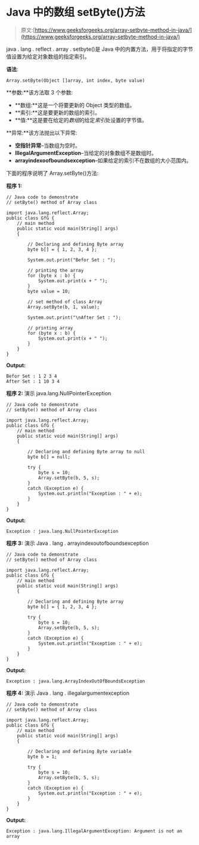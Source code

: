# Java 中的数组 setByte()方法

> 原文:[https://www.geeksforgeeks.org/array-setbyte-method-in-java/](https://www.geeksforgeeks.org/array-setbyte-method-in-java/)

java . lang . reflect . array . setbyte()是 Java 中的内置方法，用于将指定的字节值设置为给定对象数组的指定索引。

**语法**:

```
Array.setByte(Object []array, int index, byte value)

```

**参数:**该方法取 3 个参数:

*   **数组:**这是一个将要更新的 Object 类型的数组。
*   **索引:**这是要更新的数组的索引。
*   **值:**这是要在给定的*数组*的给定*索引*处设置的字节值。

**异常:**该方法抛出以下异常:

*   **空指针异常**–当数组为空时。
*   **IllegalArgumentException**–当给定的对象数组不是数组时。
*   **arrayindexoofboundsexception**–如果给定的索引不在数组的大小范围内。

下面的程序说明了 Array.setByte()方法:

**程序 1:**

```
// Java code to demonstrate
// setByte() method of Array class

import java.lang.reflect.Array;
public class GfG {
    // main method
    public static void main(String[] args)
    {

        // Declaring and defining Byte array
        byte b[] = { 1, 2, 3, 4 };

        System.out.print("Befor Set : ");

        // printing the array
        for (byte x : b) {
            System.out.print(x + " ");
        }
        byte value = 10;

        // set method of class Array
        Array.setByte(b, 1, value);

        System.out.print("\nAfter Set : ");

        // printing array
        for (byte x : b) {
            System.out.print(x + " ");
        }
    }
}
```

**Output:**

```
Befor Set : 1 2 3 4 
After Set : 1 10 3 4

```

**程序 2:** 演示 java.lang.NullPointerException

```
// Java code to demonstrate
// setByte() method of Array class

import java.lang.reflect.Array;
public class GfG {
    // main method
    public static void main(String[] args)
    {

        // Declaring and defining Byte array to null
        byte b[] = null;

        try {
            byte s = 10;
            Array.setByte(b, 5, s);
        }
        catch (Exception e) {
            System.out.println("Exception : " + e);
        }
    }
}
```

**Output:**

```
Exception : java.lang.NullPointerException

```

**程序 3:** 演示 Java . lang . arrayindexoutofboundsexception

```
// Java code to demonstrate
// setByte() method of Array class

import java.lang.reflect.Array;
public class GfG {
    // main method
    public static void main(String[] args)
    {

        // Declaring and defining Byte array
        byte b[] = { 1, 2, 3, 4 };

        try {
            byte s = 10;
            Array.setByte(b, 5, s);
        }
        catch (Exception e) {
            System.out.println("Exception : " + e);
        }
    }
}
```

**Output:**

```
Exception : java.lang.ArrayIndexOutOfBoundsException

```

**程序 4:** 演示 Java . lang . illegalargumentexception

```
// Java code to demonstrate
// setByte() method of Array class

import java.lang.reflect.Array;
public class GfG {
    // main method
    public static void main(String[] args)
    {

        // Declaring and defining Byte variable
        byte b = 1;

        try {
            byte s = 10;
            Array.setByte(b, 5, s);
        }
        catch (Exception e) {
            System.out.println("Exception : " + e);
        }
    }
}
```

**Output:**

```
Exception : java.lang.IllegalArgumentException: Argument is not an array

```